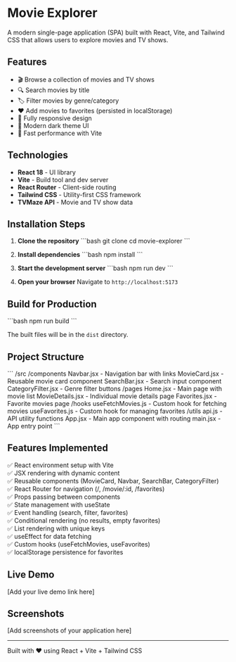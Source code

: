 # Movie Explorer

A modern single-page application (SPA) built with React, Vite, and Tailwind CSS that allows users to explore movies and TV shows.

## Features

- 🎬 Browse a collection of movies and TV shows
- 🔍 Search movies by title
- 🏷️ Filter movies by genre/category
- ❤️ Add movies to favorites (persisted in localStorage)
- 📱 Fully responsive design
- 🎨 Modern dark theme UI
- 🚀 Fast performance with Vite

## Technologies

- **React 18** - UI library
- **Vite** - Build tool and dev server
- **React Router** - Client-side routing
- **Tailwind CSS** - Utility-first CSS framework
- **TVMaze API** - Movie and TV show data

## Installation Steps

1. **Clone the repository**
   \`\`\`bash
   git clone <your-repo-url>
   cd movie-explorer
   \`\`\`

2. **Install dependencies**
   \`\`\`bash
   npm install
   \`\`\`

3. **Start the development server**
   \`\`\`bash
   npm run dev
   \`\`\`

4. **Open your browser**
   Navigate to `http://localhost:5173`

## Build for Production

\`\`\`bash
npm run build
\`\`\`

The built files will be in the `dist` directory.

## Project Structure

\`\`\`
/src
  /components
    Navbar.jsx          - Navigation bar with links
    MovieCard.jsx       - Reusable movie card component
    SearchBar.jsx       - Search input component
    CategoryFilter.jsx  - Genre filter buttons
  /pages
    Home.jsx           - Main page with movie list
    MovieDetails.jsx   - Individual movie details page
    Favorites.jsx      - Favorite movies page
  /hooks
    useFetchMovies.js  - Custom hook for fetching movies
    useFavorites.js    - Custom hook for managing favorites
  /utils
    api.js             - API utility functions
  App.jsx              - Main app component with routing
  main.jsx             - App entry point
\`\`\`

## Features Implemented

✅ React environment setup with Vite  
✅ JSX rendering with dynamic content  
✅ Reusable components (MovieCard, Navbar, SearchBar, CategoryFilter)  
✅ React Router for navigation (/, /movie/:id, /favorites)  
✅ Props passing between components  
✅ State management with useState  
✅ Event handling (search, filter, favorites)  
✅ Conditional rendering (no results, empty favorites)  
✅ List rendering with unique keys  
✅ useEffect for data fetching  
✅ Custom hooks (useFetchMovies, useFavorites)  
✅ localStorage persistence for favorites  

## Live Demo

[Add your live demo link here]

## Screenshots

[Add screenshots of your application here]

---

Built with ❤️ using React + Vite + Tailwind CSS

